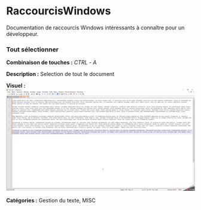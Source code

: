 # RaccourcisWindows

Documentation de raccourcis Windows intéressants à connaître pour un développeur.

### Tout sélectionner

**Combinaison de touches :** *CTRL* - *A*

**Description :** Selection de tout le document

**Visuel :** ![Raccourcis clavier CTRL - A](image/CTRL-A.gif)

**Catégories :** Gestion du texte, MISC

